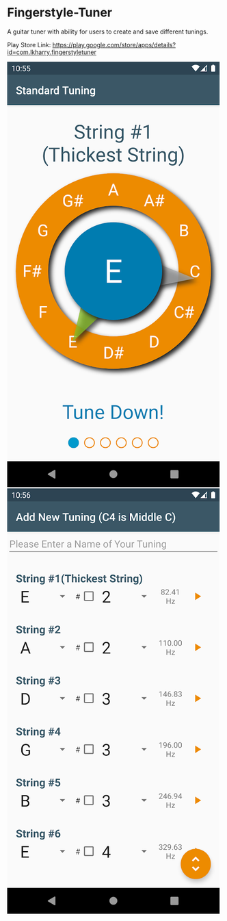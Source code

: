 # Fingerstyle-Tuner
A guitar tuner with ability for users to create and save different tunings.

Play Store Link:
https://play.google.com/store/apps/details?id=com.lkharry.fingerstyletuner

![](1.webp)
![](2.webp)
